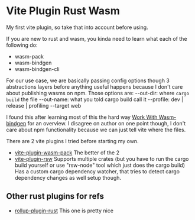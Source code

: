 # Vite Plugin Rust Wasm

My first vite plugin, so take that into account before using.

If you are new to rust and wasm, you kinda need to learn what each of the following do:

- wasm-pack
- wasm-bindgen
- wasm-bindgen-cli

For our use case, we are basically passing config options
though 3 abstractions layers before anything useful happens because I don't care about publishing wasms on npm.  Those options are:
--out-dir: where `cargo build` the file
--out-name: what you told cargo build call it
--profile: dev | release | profiling
--target web

I found this after learning most of this the hard way [Work With Wasm-bindgen](https://www.reddit.com/r/rust/comments/kd22u5/wasmpack_dissectionhow_to_work_with_wasmbindgen/) for an overview.  I disagree on author on one point though, I don't care about npm functionality
because we can just tell vite where the files.

There are 2 vite plugins I tried before starting my own.

- [vite-plugin-wasm-pack](https://github.com/nshen/vite-plugin-wasm-pack)
   The better of the 2
- [vite-plugin-rsw](https://github.com/lencx/vite-plugin-rsw)
   Supports multiple crates (but you have to run the cargo build yourself or use "rsw-node" tool which just does the cargo build)
   Has a custom cargo dependency watcher, that tries to detect cargo dependency changes as well setup though.

## Other rust plugins for refs

- [rollup-plugin-rust](https://github.com/wasm-tool/rollup-plugin-rust/)
   This one is pretty nice
